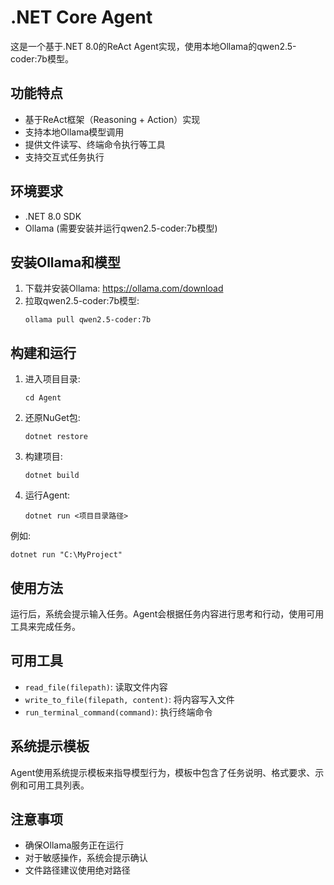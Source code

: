 # .NET Core Agent

这是一个基于.NET 8.0的ReAct Agent实现，使用本地Ollama的qwen2.5-coder:7b模型。

## 功能特点

- 基于ReAct框架（Reasoning + Action）实现
- 支持本地Ollama模型调用
- 提供文件读写、终端命令执行等工具
- 支持交互式任务执行

## 环境要求

- .NET 8.0 SDK
- Ollama (需要安装并运行qwen2.5-coder:7b模型)

## 安装Ollama和模型

1. 下载并安装Ollama: https://ollama.com/download
2. 拉取qwen2.5-coder:7b模型:
   ```
   ollama pull qwen2.5-coder:7b
   ```

## 构建和运行

1. 进入项目目录:
   ```
   cd Agent
   ```

2. 还原NuGet包:
   ```
   dotnet restore
   ```

3. 构建项目:
   ```
   dotnet build
   ```

4. 运行Agent:
   ```
   dotnet run <项目目录路径>
   ```

例如:
```
dotnet run "C:\MyProject"
```

## 使用方法

运行后，系统会提示输入任务。Agent会根据任务内容进行思考和行动，使用可用工具来完成任务。

## 可用工具

- `read_file(filepath)`: 读取文件内容
- `write_to_file(filepath, content)`: 将内容写入文件
- `run_terminal_command(command)`: 执行终端命令

## 系统提示模板

Agent使用系统提示模板来指导模型行为，模板中包含了任务说明、格式要求、示例和可用工具列表。

## 注意事项

- 确保Ollama服务正在运行
- 对于敏感操作，系统会提示确认
- 文件路径建议使用绝对路径